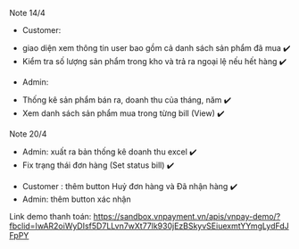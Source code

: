 Note 14/4
- Customer: 
+ giao diện xem thông tin user bao gồm cả danh sách sản phẩm đã mua :heavy_check_mark:
+ Kiểm tra số lượng sản phẩm trong kho và trả ra ngoại lệ nếu hết hàng :heavy_check_mark:
- Admin: 
+ Thống kê sản phẩm bán ra, doanh thu của tháng, năm :heavy_check_mark:
+ Xem danh sách sản phẩm mua trong từng bill (View) :heavy_check_mark:

Note 20/4
- Admin: xuất ra bản thống kê doanh thu excel :heavy_check_mark:
- Fix trạng thái đơn hàng (Set status bill) :heavy_check_mark:
+ Customer : thêm button Huỷ đơn hàng và Đã nhận hàng :heavy_check_mark:
+ Admin: thêm button xác nhận

Link demo thanh toán: https://sandbox.vnpayment.vn/apis/vnpay-demo/?fbclid=IwAR2oiWyDIsf5D7LLvn7wXt77lk930jEzBSkyvSEiuexmtYYmgLydFdJFpPY
